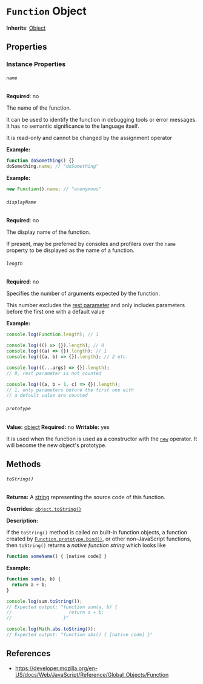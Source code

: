 # `Function` Object

**Inherits**: [Object](object.md)

## Properties

### Instance Properties

###### `name`

**Required**: no

The name of the function.

It can be used to identify the function in debugging tools or error messages. It has no semantic significance to the language itself.

It is read-only and cannot be changed by the assignment operator

**Example:**

```js
function doSomething() {}
doSomething.name; // "doSomething"
```

**Example:**

```js
new Function().name; // "anonymous"
```

###### `displayName`

**Required**: no

The display name of the function.

If present, may be preferred by consoles and profilers over the `name` property to be displayed as the name of a function.

###### `length`

**Required**: no

Specifies the number of arguments expected by the function.

This number excludes the [rest parameter](https://developer.mozilla.org/en-US/docs/Web/JavaScript/Reference/Functions/rest_parameters) and only includes parameters before the first one with a default value

**Example:**

```js
console.log(Function.length); // 1

console.log((() => {}).length); // 0
console.log(((a) => {}).length); // 1
console.log(((a, b) => {}).length); // 2 etc.

console.log(((...args) => {}).length);
// 0, rest parameter is not counted

console.log(((a, b = 1, c) => {}).length);
// 1, only parameters before the first one with
// a default value are counted
```

###### `prototype`

**Value:** [object]()
**Required:** no
**Writable:** yes

It is used when the function is used as a constructor with the [`new`](cpp/operators/new.md) operator. It will become the new object's prototype.

## Methods

###### `toString()`

**Returns:** A [string]() representing the source code of this function.

**Overrides:** [`object.toString()`](object.md#^methods.to_string)

**Description:**

If the `toString()` method is called on built-in function objects, a function created by [`Function.prototype.bind()`](https://developer.mozilla.org/en-US/docs/Web/JavaScript/Reference/Global_Objects/Function/bind), or other non-JavaScript functions, then `toString()` returns a _native function string_ which looks like

```js
function someName() { [native code] }
```

**Example:**

```js
function sum(a, b) {
  return a + b;
}

console.log(sum.toString());
// Expected output: "function sum(a, b) {
//                     return a + b;
//                   }"

console.log(Math.abs.toString());
// Expected output: "function abs() { [native code] }"
```

## References

- https://developer.mozilla.org/en-US/docs/Web/JavaScript/Reference/Global_Objects/Function
